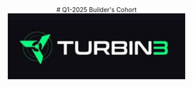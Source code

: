 
<div align="center">
  # Q1-2025 Builder's Cohort 
  <img src="https://github.com/solana-turbin3/Q1_25_Builder_daniel-burlacu/blob/main/turbine-logo-text.png" alt="Logo" width="400">
</div>
